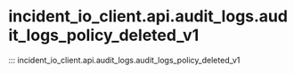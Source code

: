 # incident_io_client.api.audit_logs.audit_logs_policy_deleted_v1

::: incident_io_client.api.audit_logs.audit_logs_policy_deleted_v1
